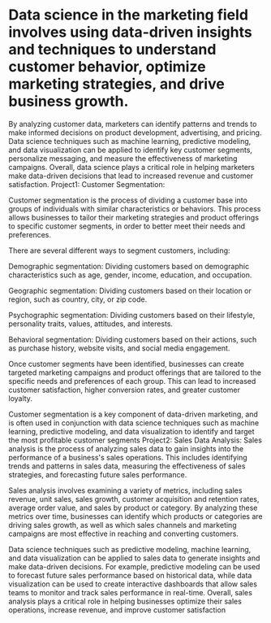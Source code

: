 # Data science in the marketing field involves using data-driven insights and techniques to understand customer behavior, optimize marketing strategies, and drive business growth.
By analyzing customer data, marketers can identify patterns and trends to make informed decisions on product development, advertising, and pricing. 
Data science techniques such as machine learning, predictive modeling, and data visualization can be applied to identify key customer segments, personalize messaging, and measure the effectiveness of marketing campaigns. 
Overall, data science plays a critical role in helping marketers make data-driven decisions that lead to increased revenue and customer satisfaction.
Project1: Customer Segmentation:
    
Customer segmentation is the process of dividing a customer base into groups of individuals with similar characteristics or behaviors. 
This process allows businesses to tailor their marketing strategies and product offerings to specific customer segments, in order to better meet their needs and preferences.

There are several different ways to segment customers, including:

Demographic segmentation: Dividing customers based on demographic characteristics such as age, gender, income, education, and occupation.

Geographic segmentation: Dividing customers based on their location or region, such as country, city, or zip code.

Psychographic segmentation: Dividing customers based on their lifestyle, personality traits, values, attitudes, and interests.

Behavioral segmentation: Dividing customers based on their actions, such as purchase history, website visits, and social media engagement.

Once customer segments have been identified, businesses can create targeted marketing campaigns and product offerings that are tailored to the specific needs and preferences of each group. 
This can lead to increased customer satisfaction, higher conversion rates, and greater customer loyalty.

Customer segmentation is a key component of data-driven marketing, and is often used in conjunction with data science techniques such as machine learning, 
predictive modeling, and data visualization to identify and target the most profitable customer segments
Project2: Sales Data Analysis:
Sales analysis is the process of analyzing sales data to gain insights into the performance of a business's sales operations. 
This includes identifying trends and patterns in sales data, measuring the effectiveness of sales strategies, and forecasting future sales performance.

Sales analysis involves examining a variety of metrics, including sales revenue, unit sales, sales growth, customer acquisition and retention rates, 
average order value, and sales by product or category. By analyzing these metrics over time, businesses can identify which products or categories are driving sales growth, 
as well as which sales channels and marketing campaigns are most effective in reaching and converting customers.

Data science techniques such as predictive modeling, machine learning, and data visualization can be applied to sales data to generate insights and make data-driven decisions. 
For example, predictive modeling can be used to forecast future sales performance based on historical data, while data visualization can be used to create interactive dashboards 
that allow sales teams to monitor and track sales performance in real-time. 
Overall, sales analysis plays a critical role in helping businesses optimize their sales operations, increase revenue, and improve customer satisfaction
